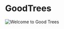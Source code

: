 # GoodTrees

![Welcome to Good Trees](https://good-trees.s3-us-west-1.amazonaws.com/GoodTrees-preview.png)
